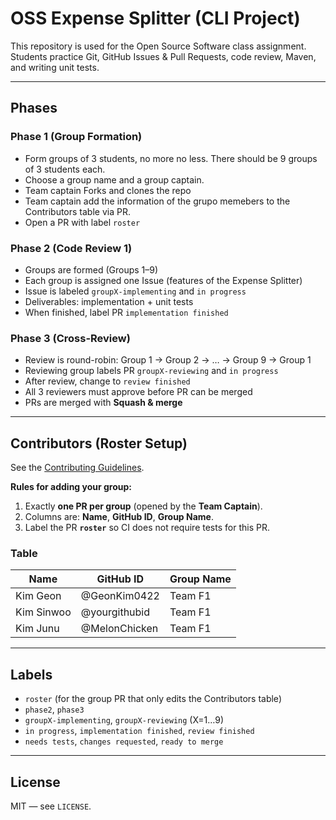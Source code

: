 # OSS Expense Splitter (CLI Project)

This repository is used for the Open Source Software class assignment. Students practice Git, GitHub Issues & Pull Requests, code review, Maven, and writing unit tests.

---

## Phases

### Phase 1 (Group Formation)
- Form groups of 3 students, no more no less. There should be 9 groups of 3 students each.
- Choose a group name and a group captain.
- Team captain Forks and clones the repo
- Team captain add the information of the grupo memebers to the  Contributors table via PR.
- Open a PR with label `roster`

### Phase 2 (Code Review 1)
- Groups are formed (Groups 1–9)
- Each group is assigned one Issue (features of the Expense Splitter)
- Issue is labeled `groupX-implementing` and `in progress`
- Deliverables: implementation + unit tests
- When finished, label PR `implementation finished`

### Phase 3 (Cross-Review)
- Review is round-robin: Group 1 → Group 2 → … → Group 9 → Group 1
- Reviewing group labels PR `groupX-reviewing` and `in progress`
- After review, change to `review finished`
- All 3 reviewers must approve before PR can be merged
- PRs are merged with **Squash & merge**

---


## Contributors (Roster Setup)

See the [Contributing Guidelines](/CONTRIBUTING.md).

**Rules for adding your group:**
1) Exactly **one PR per group** (opened by the **Team Captain**).  
2) Columns are: **Name**, **GitHub ID**, **Group Name**.  
3) Label the PR **`roster`** so CI does not require tests for this PR.

### Table
Name | GitHub ID | Group Name |
------|-----------|------------|
 Kim Geon     | @GeonKim0422 | Team F1 |
 Kim Sinwoo     | @yourgithubid | Team F1 |
 Kim Junu     | @MelonChicken | Team F1 |

---

## Labels
- `roster` (for the group PR that only edits the Contributors table)
- `phase2`, `phase3`
- `groupX-implementing`, `groupX-reviewing` (X=1…9)
- `in progress`, `implementation finished`, `review finished`
- `needs tests`, `changes requested`, `ready to merge`

---

## License
MIT — see `LICENSE`.
